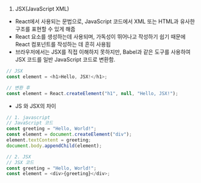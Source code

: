 1. JSX(JavaScript XML)

- React에서 사용되는 문법으로, JavaScript 코드에서 XML 또는 HTML과 유사한 구조를 표현할 수 있게 해줍
- React 요소를 생성하는데 사용되며, 가독성이 뛰어나고 작성하기 쉽기 때문에 React 컴포넌트를 작성하는 데 흔히 사용됩
- 브라우저에서는 JSX를 직접 이해하지 못하지만, Babel과 같은 도구를 사용하여 JSX 코드를 일반 JavaScript 코드로 변환함.

```js
// JSX
const element = <h1>Hello, JSX!</h1>;

// 변환 후
const element = React.createElement("h1", null, "Hello, JSX!");
```

- JS 와 JSX의 차이

```js
// 1. javascript
// JavaScript 코드
const greeting = "Hello, World!";
const element = document.createElement("div");
element.textContent = greeting;
document.body.appendChild(element);

// 2. JSX
// JSX 코드
const greeting = "Hello, World!";
const element = <div>{greeting}</div>;
```
